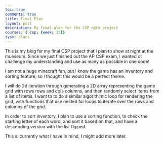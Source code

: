 ```yaml
---
toc: true
comments: true
title: Final Plan
layout: post
description: My final plan for the CSP n@tm project 
courses: { csp: {week: 35}}
type: plans
---
```


This is my blog for my final CSP project that I plan to show at night at the mueseum. Since we just finished out the AP CSP exam, I wanted ot challenge my understanding and use as many as possible in one code!

I am not a huge minecraft fan, but I know the game has an inventory and sorting feature, so I thought this would be a perfect theme.

I will do 2d iteration through generating a 2D array representing the game grid with rows rows and cols columns, and then randomly select items from a list of items. I want to to do a similar algorithimic loop for rendering the grid, with functions that use nested for loops to iterate over the rows and columns of the grid.

In order to sort inventory, I plan to use a sorting function, to check the starting letter of each word, and sort it based on that, and have a descending version with the list flipped. 

This si currently what I have in mind, I might add more later. 